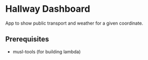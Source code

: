 # Hallway Dashboard
App to show public transport and weather for a given coordinate.

## Prerequisites
 - musl-tools (for building lambda)

